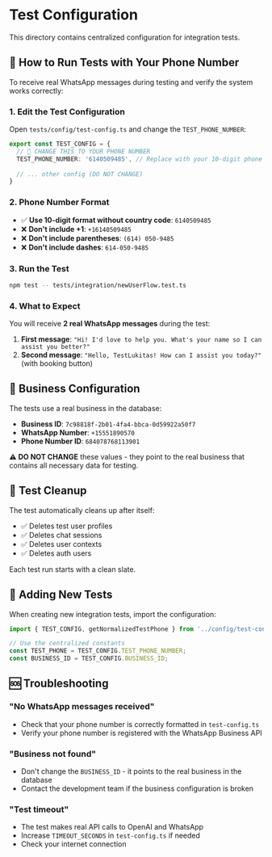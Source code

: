 # Test Configuration

This directory contains centralized configuration for integration tests.

## 📱 How to Run Tests with Your Phone Number

To receive real WhatsApp messages during testing and verify the system works correctly:

### 1. Edit the Test Configuration

Open `tests/config/test-config.ts` and change the `TEST_PHONE_NUMBER`:

```typescript
export const TEST_CONFIG = {
  // 📱 CHANGE THIS TO YOUR PHONE NUMBER
  TEST_PHONE_NUMBER: '6140509485', // Replace with your 10-digit phone number
  
  // ... other config (DO NOT CHANGE)
}
```

### 2. Phone Number Format

- ✅ **Use 10-digit format without country code**: `6140509485`
- ❌ **Don't include +1**: `+16140509485`  
- ❌ **Don't include parentheses**: `(614) 050-9485`
- ❌ **Don't include dashes**: `614-050-9485`

### 3. Run the Test

```bash
npm test -- tests/integration/newUserFlow.test.ts
```

### 4. What to Expect

You will receive **2 real WhatsApp messages** during the test:

1. **First message**: `"Hi! I'd love to help you. What's your name so I can assist you better?"`
2. **Second message**: `"Hello, TestLukitas! How can I assist you today?"` (with booking button)

## 🏢 Business Configuration

The tests use a real business in the database:
- **Business ID**: `7c98818f-2b01-4fa4-bbca-0d59922a50f7`
- **WhatsApp Number**: `+15551890570`
- **Phone Number ID**: `684078768113901`

**⚠️ DO NOT CHANGE** these values - they point to the real business that contains all necessary data for testing.

## 🧹 Test Cleanup

The test automatically cleans up after itself:
- ✅ Deletes test user profiles
- ✅ Deletes chat sessions  
- ✅ Deletes user contexts
- ✅ Deletes auth users

Each test run starts with a clean slate.

## 🔧 Adding New Tests

When creating new integration tests, import the configuration:

```typescript
import { TEST_CONFIG, getNormalizedTestPhone } from '../config/test-config';

// Use the centralized constants
const TEST_PHONE = TEST_CONFIG.TEST_PHONE_NUMBER;
const BUSINESS_ID = TEST_CONFIG.BUSINESS_ID;
```

## 🆘 Troubleshooting

### "No WhatsApp messages received"
- Check that your phone number is correctly formatted in `test-config.ts`
- Verify your phone number is registered with the WhatsApp Business API

### "Business not found"
- Don't change the `BUSINESS_ID` - it points to the real business in the database
- Contact the development team if the business configuration is broken

### "Test timeout"
- The test makes real API calls to OpenAI and WhatsApp
- Increase `TIMEOUT_SECONDS` in `test-config.ts` if needed
- Check your internet connection 